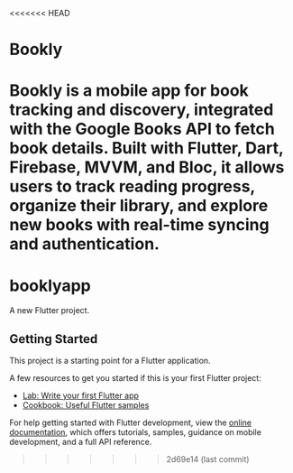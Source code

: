 <<<<<<< HEAD
# Bookly
Bookly is a mobile app for book tracking and discovery, integrated with the Google Books API to fetch book details. Built with Flutter, Dart, Firebase, MVVM, and Bloc, it allows users to track reading progress, organize their library, and explore new books with real-time syncing and authentication.
=======
# booklyapp

A new Flutter project.

## Getting Started

This project is a starting point for a Flutter application.

A few resources to get you started if this is your first Flutter project:

- [Lab: Write your first Flutter app](https://docs.flutter.dev/get-started/codelab)
- [Cookbook: Useful Flutter samples](https://docs.flutter.dev/cookbook)

For help getting started with Flutter development, view the
[online documentation](https://docs.flutter.dev/), which offers tutorials,
samples, guidance on mobile development, and a full API reference.
>>>>>>> 2d69e14 (last commit)

